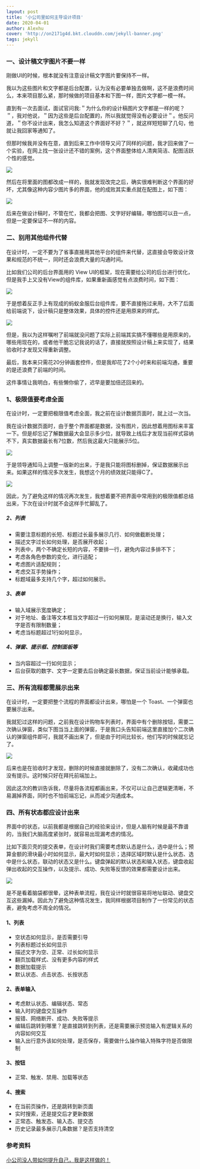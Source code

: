 ```yaml
---
layout: post
title: '小公司里如何主导设计项目'
date: 2020-04-01
author: Alexhu
cover: 'http://on2171g4d.bkt.clouddn.com/jekyll-banner.png'
tags: jekyll
---
```


### 一、设计稿文字图片不要一样
刚做UI的时候，根本就没有注意设计稿文字图片要保持不一样。

我以为这些图片和文字都是后台配置，认为没有必要单独去做啊，这不是浪费时间么，本来项目那么紧，那时候做的项目基本和下图一样，图片文字都一模一样。

直到有一次去面试，面试官问我:＂为什么你的设计稿图片文字都是一样的呢？＂，我对他说，＂因为这些是后台配置的，所以我就觉得没有必要设计＂。他反问道，＂你不设计出来，我怎么知道这个界面好不好？＂，就这样短短聊了几句，他就让我回家等通知了。

但那时候我并没有在意，直到后来工作中领导又问了同样的问题，我才回来做了一个实验，在网上找一张设计还不错的案例，这个界面整体给人清爽简洁、配图活跃个性的感觉。

![](https://i.loli.net/2020/04/09/MapOPsSZJk6BjUi.jpg)

然后在将里面的图都改成一样的，我就发现改完之后，确实很难判断这个界面的好坏，尤其像这种内容少图片多的界面，他的成败其实重点就在配图上，如下图：

![](https://i.loli.net/2020/04/09/4RjFSYD62MntvBf.jpg)

后来在做设计稿时，不管在忙，我都会把图、文字好好编辑，哪怕图可以丑一点，但是一定要保证不一样的内容。


### 二、别用其他组件代替
在设计时，一定不要为了省事直接用其他平台的组件来代替，这直接会导致设计效果和规范的不统一，同时还会浪费大量的沟通时间。

比如我们公司的后台界面用的 View Ul的框架，现在需要给公司的后台进行优化，但是我手上又没有View的组件库，如果重新画感觉有点浪费时间，如下图：

![](https://i.loli.net/2020/04/09/7LuFZmWzKlUX2kC.jpg)

于是想着反正手上有现成的蚂蚁金服后台组件库，要不直接拖过来用，大不了后面给前端说下，设计稿只是整体效果，具体的控件还是用原来的样式。

![](https://i.loli.net/2020/04/09/3T1wmPLS7UKDYWI.jpg)

但是，我以为这样嘱咐了前端就没问题了实际上前端其实搞不懂哪些是用原来的，哪些用现在的，或者他干脆忘记我说的话了，直接就按照设计稿上来实现了，结果验收时才发现又得重新调整。

最后，我本来只需花20分钟画套控件，但是我却花了2个小时来和前端沟通，重要的是还浪费了前端的时间。

这件事情让我明白，有些懒你偷了，迟早是要加倍还回来的。


### 1、极限值要考虑全面
在设计时，一定要把极限值考虑全面，我之前在设计数据页面时，就上过一次当。

我在设计数据页面时，由于整个界面都是数据，没有图片，因此想着用图标来丰富一下。但是却忘记了解数据最大会显示多少位，就导致上线后才发现当前样式容纳不下，真实数据最长有7位数，然后我这最大只能展示5位。

![](https://i.loli.net/2020/04/09/kDfGJOpjz3isNcl.jpg)

于是领导通知马上调整一版新的出来，于是我只能将图标删掉，保证数据展示出来。如果这样的情况多次发生，我想这个月的绩效就只能得C了。

![](https://i.loli.net/2020/04/09/Fb8cZQVBKmDeLxO.jpg)

因此，为了避免这样的情况再次发生，我想着要不把界面中常用到的极限值都总结出来，下次在设计时就不会这样手忙脚乱了。

##### 2、列表

* 需要注意标题的长短、标题过长最多展示几行、如何做截断处理；
* 描述文字过长如何处理，是否展开收起；
* 列表中，两个不确定长短的内容，不要排一行，避免内容过多排不下；
* 考虑各角色参数的变化，进行适配；
* 考虑图片适配规则；
* 考虑交互手势操作；
* 标题域最多支持几个字，超过如何展示。

##### 3、表单

* 输入域展示宽度确定；
* 对于地址、备注等文本框当文字超过一行如何展现，是滚动还是换行，输入文字是否有限制数量；
* 考虑当标题超过1行如何显示，

##### 4、弹窗、提示框、控制面板等

* 当内容超过一行如何显示；
* 后台获取的数字、文字一定要去后台确定最长数据，保证当前设计能够承载。


### 三、所有流程都需展示出来
在设计时，一定要把整个流程的界面都设计出来，哪怕是一个 Toast、一个弹窗也要展示出来。

我就犯过这样的问题，之前我在设计购物车列表时，界面中有个删除按钮，需要二次确认弹窗，类似下图当当上面的弹窗，于是我口头告知前端这里直接加个二次确认的弹窗组件即可，我就不画出来了，但是由于时间比较长，他们写的时候就忘记了。

![](https://i.loli.net/2020/04/09/RFrTLYXmClAzqZ8.jpg)

后来也是在验收时才发现，删除的时候直接就删除了，没有二次确认，收藏成功也没有提示。这时候只好在拜托前端加上。

因此这次的教训告诉我，尽量将各流程都画出来，不仅可以让自己逻辑更清晰，不易漏掉界面，同时也不怕前端忘记，从而减少沟通成本。


### 四、所有状态都应设计出来

界面中的状态，以前我都是根据自己的经验来设计，但是人脑有时候是最不靠谱的，当我们大脑高度紧张时，就容易出现漏考虑的情况。

比如下面贝壳的提交表单，在设计时我们需要考虑默认态是什么，选中是什么；预算金额的滑块最小时如何显示，最大时如何显示；选择区域时默认是什么状态、选中是什么状态，联动的状态又是什么。键盘弹起的默认状态和输入状态，键盘收起弹出收起的交互操作，以及提示、成功、失败等反馈的效果都需要设计出来。

![](https://i.loli.net/2020/04/09/Hi7PRsOGBJKI8ho.jpg)

是不是看着脑袋都很晕，这种表单流程，我在设计时就很容易将地址联动、键盘交互这些漏掉。因此为了避免这种情况发生，我同样根据项目制作了一份常见的状态表，避免考虑不周全的情况。


#### 1、列表

* 空状态如何显示，是否需要引导
* 列表标题过长如何显示
* 描述文字为空、正常、过长如何显示
* 翻页加载样式、没有更多内容的样式
* 数据加载提示
* 默认状态、点击状态、长按状态

#### 2、表单输入

* 考虑默认状态、编辑状态、常态
* 输入时的键盘交互操作
* 报错、网络断开、成功、失败等提示
* 编辑后跳转到哪里？是直接跳转到列表，还是需要展示预览输入有逻辑关系的内容如何交互
* 输入出行意外该如何处理，是否保存，需要做什么操作输入特殊字符是否做限制

#### 3、按钮

* 正常、触发、禁用、加载等状态

#### 4、搜索

* 在当前页操作，还是跳转到新页面
* 实时搜索，还是提交后才更新数据
* 正常态、触发态、输入态、提交态
* 历史记录最多展示几条数据？是否支持清空

### 参考资料

[小公司没人带如何提升自己，我是这样做的！](https://m.zcool.com.cn/article/ZMTExOTU0OA==.html)
